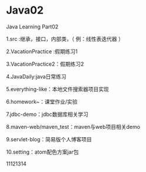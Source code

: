 # Java02
Java Learning Part02

1.src :继承，接口，内部类，（ 例：线性表迭代器 ）

2.VacationPractice :假期练习1

3.VacationPractice2：假期练习2

4.JavaDaily:java日常练习

5.everything-like：本地文件搜索器项目实现

6.homework~：课堂作业/实验

7.jdbc-demo：jdbc数据库相关学习

8.maven-web/maven_test：maven与web项目相关demo

9.servlet-blog：简易版个人博客项目

10.setting：atom配色方案jar包




11121314
